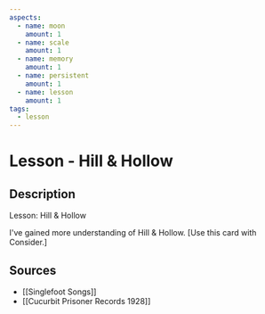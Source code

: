 ```yaml
---
aspects: 
  - name: moon
    amount: 1
  - name: scale
    amount: 1
  - name: memory
    amount: 1
  - name: persistent
    amount: 1
  - name: lesson
    amount: 1
tags:
  - lesson
---
```


# Lesson - Hill & Hollow

## Description
Lesson: Hill & Hollow

I've gained more understanding of Hill & Hollow. [Use this card with Consider.]
## Sources
- [[Singlefoot Songs]]
- [[Cucurbit Prisoner Records 1928]]